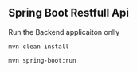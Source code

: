 ## Spring Boot Restfull Api

Run the Backend applicaiton onlly
```
mvn clean install
```

```
mvn spring-boot:run
```